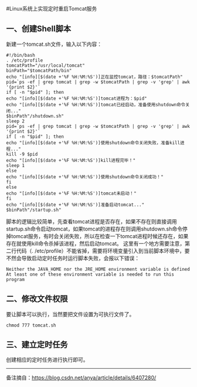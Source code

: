 #Linux系统上实现定时重启Tomcat服务
## 一、创建Shell脚本
新建一个tomcat.sh文件，输入以下内容：

```
#!/bin/bash
. /etc/profile
tomcatPath="/usr/local/tomcat"
binPath="$tomcatPath/bin"
echo "[info][$(date +'%F %H:%M:%S')]正在监控tomcat，路径：$tomcatPath"
pid=`ps -ef | grep tomcat | grep -w $tomcatPath | grep -v 'grep' | awk '{print $2}'`
if [ -n "$pid" ]; then
echo "[info][$(date +'%F %H:%M:%S')]tomcat进程为：$pid"
echo "[info][$(date +'%F %H:%M:%S')]tomcat已经启动，准备使用shutdown命令关闭..."
$binPath"/shutdown.sh"
sleep 2
pid=`ps -ef | grep tomcat | grep -w $tomcatPath | grep -v 'grep' | awk '{print $2}'`
if [ -n "$pid" ]; then
echo "[info][$(date +'%F %H:%M:%S')]使用shutdown命令关闭失败，准备kill进程..."
kill -9 $pid
echo "[info][$(date +'%F %H:%M:%S')]kill进程完毕！"
sleep 1
else
echo "[info][$(date +'%F %H:%M:%S')]使用shutdown命令关闭成功！"
fi
else
echo "[info][$(date +'%F %H:%M:%S')]tomcat未启动！"
fi
echo "[info][$(date +'%F %H:%M:%S')]准备启动tomcat..."
$binPath"/startup.sh"
```
脚本的逻辑比较简单，先查看tomcat进程是否存在，如果不存在则直接调用startup.sh命令启动tomcat，如果tomcat的进程存在则调用shutdown.sh命令停掉tomcat服务，有时会关闭失败，所以在检查一下tomcat进程时候还存在，如果存在就使用kill命令杀掉该进程，然后启动tomcat。
这里有一个地方需要注意，第二行代码（. /etc/profile）不能省掉，需要将环境变量引入到当前脚本环境中，要不然会导致启动定时任务时运行脚本失败，会报以下错误：
```
Neither the JAVA_HOME nor the JRE_HOME environment variable is defined At least one of these environment variable is needed to run this program
```
## 二、修改文件权限
要让脚本可以执行，当然要把文件设置为可执行文件了。
```
chmod 777 tomcat.sh
```
## 三、建立定时任务
创建相应的定时任务进行执行即可。

----------

备注摘自：https://blog.csdn.net/anya/article/details/6407280/

